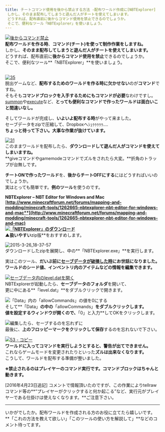 ```yaml
---
title: チートコマンド使用を後から禁止する方法 -配布ワールド作成に[NBTExplorer]
 しかし、そのまま配布してしまうと遊んだ人がチートを使えてしまいます。
 どうすれば、配布直前に後からコマンド使用を禁止できるのでしょうか。
 そこで、便利なツール「NBTExplorer」を使いましょう。
---
```


[![後からコマンド禁止](https://cdn-ak.f.st-hatena.com/images/fotolife/s/sasigume/20210208/20210208162246.png)](#d/7/d7cd8775.png "後からコマンド禁止")  
**配布ワールドを作る時**、**コマンド(チート)を使って制作作業をしますね。**  
しかし、**そのまま配布してしまうと遊んだ人がチートを使えてしまいます。**  
どうすれば、配布直前に**後からコマンド使用を禁止**できるのでしょうか。  
そこで、便利なツール**「NBTExplorer」**を使いましょう。

   
[![35](https://cdn-ak.f.st-hatena.com/images/fotolife/s/sasigume/20210208/20210208140405.png)](#5/3/5383b950.png "35")  
脱出ゲームなど、**配布するためのワールドを作る時に欠かせない**のが**コマンド**ですね。  
そもそも**コマンドブロックを入手するためにもコマンドが必要**なわけですし。  
[summon](/tag/summon%E3%82%B3%E3%83%9E%E3%83%B3%E3%83%89 "summonコマンドの活用法記事一覧へ")や[execute](/tag/execute%E3%82%B3%E3%83%9E%E3%83%B3%E3%83%89 "executeコマンドの活用法記事一覧へ")など、**とっても便利なコマンドで作ったワールドは面白いこと間違いなし。**

そしてワールドが完成し、**いよいよ配布する時**がやって来ました。  
セーブデータをzipで圧縮して、Dropboxへｼｭｩｩｩｩｩ….  
**ちょっと待って下さい。大事な作業が抜けています。**

[![31](https://cdn-ak.f.st-hatena.com/images/fotolife/s/sasigume/20210208/20210208144710.png)](#7/b/7b1f9a4e.png "31")  
このままワールドを配布したら、**ダウンロードして遊んだ人がコマンドを使えてしまいますね。**  
**giveコマンドやgamemodeコマンドでズルをされたら大変。**折角のトラップが台無しです。

**チートONで作ったワールド**を、**後からチートOFFにする**にはどうすればいいのでしょうか。  
実はとっても簡単です。**例のツール**を使うのです。

**NBTExplorer – NBT Editor for Windows and Mac**  
[**http://www.minecraftforum.net/forums/mapping-and-modding/minecraft-tools/1262665-nbtexplorer-nbt-editor-for-windows-and-mac**](http://www.minecraftforum.net/forums/mapping-and-modding/minecraft-tools/1262665-nbtexplorer-nbt-editor-for-windows-and-mac)  
[![「NBTExplorer」のダウンロード](https://cdn-ak.f.st-hatena.com/images/fotolife/s/sasigume/20210208/20210208154157.jpg)](#a/e/aea2f745.jpg "2015-3-26_18-26-12")  
▲扱いやすい**zip版**をおすすめします。

![2015-3-26_18-37-57](https://cdn-ak.f.st-hatena.com/images/fotolife/s/sasigume/20210208/20210208152803.jpg)  
ダウンロードしたzipを展開し、中の**「NBTExplorer.exe」**を実行します。

実はこのツール、**だいぶ前に[セーブデータが破損した時](/38244700/ "気が付くと、そこは奈落の底だった　～セーブデータがぶっ壊れた～")にお世話になりました。**  
**ワールドのシード値、インベントリ内のアイテムなどの情報を編集できます。**

[![セーブデータ内のlevel.datを開く](https://cdn-ak.f.st-hatena.com/images/fotolife/s/sasigume/20210208/20210208155407.jpg)](#b/b/bb0a7633.jpg "セーブデータ内のlevel.datを開く")  
NBTExplorerが起動したら、**セーブデータのフォルダ**を開いて、  
更に中にある**「level.dat」**をダブルクリックで開きます。

![「Data」内の「allowCommands」の値を0にする](https://cdn-ak.f.st-hatena.com/images/fotolife/s/sasigume/20210208/20210208142445.jpg)  
そして**「Data」**の中の**「allowCommands」**をダブルクリックします。  
値を設定するウィンドウが開くので、**「0」と入力**してOKをクリックします。

![編集したら、セーブするのを忘れずに](https://cdn-ak.f.st-hatena.com/images/fotolife/s/sasigume/20210208/20210208161711.jpg)  
最後に、**上のフロッピーマークをクリックして保存**するのを忘れないで下さい。

[![53 - コピー](https://cdn-ak.f.st-hatena.com/images/fotolife/s/sasigume/20210208/20210208153021.png)](#a/3/a3747fa6.png "53 - コピー")  
**ワールドに入ってコマンドを実行しようとすると、警告が出てできません。**  
これならゲームモードを変更されたりといった**ズルは出来なくなります。**  
こうして、ワールドを配布する準備が整いました。

**※禁止されるのはプレイヤーのコマンド実行です。コマンドブロックはちゃんと動きます。**

\[2016年4月23日追記\] コメントで情報頂いたのですが、この作業によりtellrawコマンド等の**“プレイヤーがクリックすると何か起こる”など、実行元がプレイヤーである仕掛けは使えなくなります。**ご注意下さい。

---

いかがでしたか。配布ワールドを作成される方のお役に立てたら嬉しいです。  
**「これの方法を教えて欲しい」「このツールの使い方を解説して」**などのコメント待ってます。
